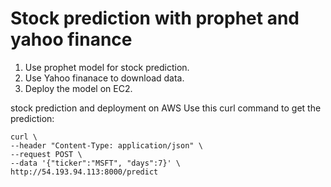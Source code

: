 # Stock prediction with prophet and yahoo finance
1. Use prophet model for stock prediction.
2. Use Yahoo finanace to download data.
3. Deploy the model on EC2.

stock prediction and deployment on AWS
Use this curl command to get the prediction:

    curl \
    --header "Content-Type: application/json" \
    --request POST \
    --data '{"ticker":"MSFT", "days":7}' \
    http://54.193.94.113:8000/predict
